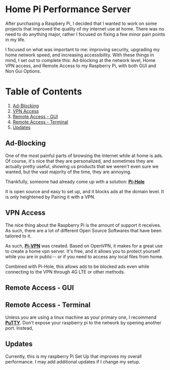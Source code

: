# Home Pi Performance Server

After purchasing a Raspbery Pi, I decided that I wanted to work on some projects that improved the quality of my internet use at home. There was no need to do anything major, rather I focused on fixing a few minor pain points in my life.

I focused on what was important to me: improving security, upgrading my home network speed, and increasing accessibility. With these things in mind, I set out to complete this: Ad-blocking at the network level, Home VPN access, and Remote Access to my Raspberry Pi, with both GUI and Non Gui Options.

# Table of Contents

1. [Ad-Blocking](#ad-blocking)
2. [VPN Access](#vpn-access)
3. [Remote Access - GUI](#remote-access---gui)
4. [Remote Access - Terminal](#remote-access---terminal)
5. [Updates](#updates)

## Ad-Blocking

One of the most painful parts of browsing the internet while at home is ads. Of course, it's nice that they are personalized, and sometimes they are actually pretty useful, showing us products that we weren't even sure we wanted, but the vast majority of the time, they are annoying.

Thankfully, someone had already come up with a solution: [**Pi-Hole**](https://docs.pi-hole.net/guides/vpn/installation/)

It is open source and easy to set up, and it blocks ads at the domain level. It is only heightened by Pairing it with a VPN.

## VPN Access

The nice thing about the Raspberry Pi is the amount of support it receives. As such, there are a lot of different Open Source Softwares that have been tailored to it.

As such, [**Pi-VPN**](https://pivpn.dev/) was created. Based on OpenVPN, it makes for a great use to create a home vpn server. It's free, and it allows you to protect yourself while you are in public-- or if you need to access any local files from home.

Combined with Pi-Hole, this allows ads to be blocked ads even while connecting to the VPN through 4G LTE or other methods.

## Remote Access - GUI

## Remote Access - Terminal

Unless you are using a linux machine as your primary one, I recommend [**PuTTY**](https://www.putty.org/). Don't expose your raspberry pi to the network by opening another port. Instead,

## Updates

Currently, this is my raspberry Pi Set Up that improves my overall performance. I may add additional updates if I change my setup.
